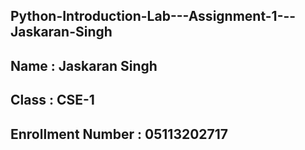 ## Python-Introduction-Lab---Assignment-1---Jaskaran-Singh
## Name : Jaskaran Singh
## Class : CSE-1
## Enrollment Number : 05113202717
